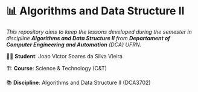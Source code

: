 # :bar_chart: Algorithms and Data Structure II

<i>This repository aims to keep the lessons developed during the semester in discipline <strong>Algorithms and Data Structure II</strong> from <strong>Departament of Computer Engineering and Automation</strong> (DCA) UFRN.</i>

:man_technologist: <strong>Student</strong>: Joao Victor Soares da Silva Vieira

:building_construction: <Strong>Course</Strong>: Science & Technology (C&T)

:books: <strong>Discipline</strong>: Algorithms and Data Structure II (DCA3702)
